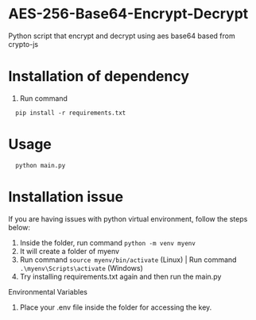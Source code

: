 # AES-256-Base64-Encrypt-Decrypt
Python script that encrypt and decrypt using aes base64 based from crypto-js

# Installation of dependency

1. Run command
```
  pip install -r requirements.txt
```

# Usage

```
  python main.py

```

# Installation issue
If you are having issues with python virtual environment, follow the steps below:

1. Inside the folder, run command ```python -m venv myenv```
2. It will create a folder of myenv
3. Run command ```source myenv/bin/activate``` (Linux) | Run command ```.\myenv\Scripts\activate``` (Windows)
4. Try installing requirements.txt again and then run the main.py

Environmental Variables
1. Place your .env file inside the folder for accessing the key.

